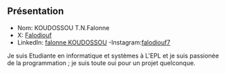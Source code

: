 ## Présentation


- Nom: KOUDOSSOU T.N.Falonne
- X: [Falodiouf](https://x.com/Falodiouf)
- LinkedIn: [falonne KOUDOSSOU](https://Linkedin/in/Falodiouf)
-Instagram:[falodiouf7](https://instagram/falodiouf7)

Je suis Etudiante en informatique et systèmes  à L'EPL et je suis passionée de la programmation ; je suis toute oui pour un projet quelconque.
